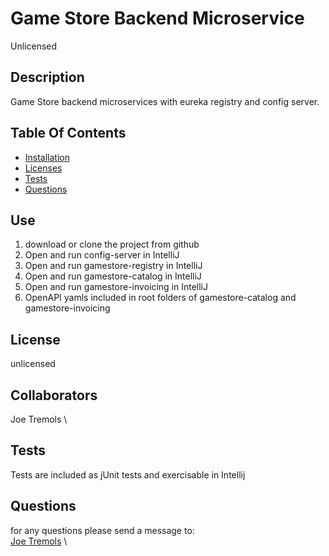 # Game Store Backend Microservice
Unlicensed
    
## Description
Game Store backend microservices with eureka registry and config server.   

## Table Of Contents
* [Installation](#user-content-use)
* [Licenses](#user-content-licenses)
* [Tests](#user-content-tests)
* [Questions](#user-content-questions)
    
## Use
1. download or clone the project from github
2. Open and run config-server in IntelliJ
3. Open and run gamestore-registry in IntelliJ
4. Open and run gamestore-catalog in IntelliJ
5. Open and run gamestore-invoicing in IntelliJ
5. OpenAPI yamls included in root folders of gamestore-catalog and gamestore-invoicing

## License

unlicensed

## Collaborators
Joe Tremols \

 
## Tests
Tests are included as jUnit tests and exercisable in Intellij

## Questions
for any questions please send a message to:\
[Joe Tremols](https://github.com/NukaGrizz/) \
  



